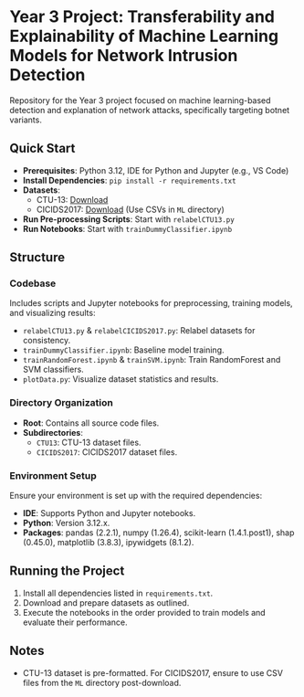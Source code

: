# Year 3 Project: Transferability and Explainability of Machine Learning Models for Network Intrusion Detection

Repository for the Year 3 project focused on machine learning-based detection and explanation of network attacks, specifically targeting botnet variants.

## Quick Start

- **Prerequisites**: Python 3.12, IDE for Python and Jupyter (e.g., VS Code)
- **Install Dependencies**: `pip install -r requirements.txt`
- **Datasets**:
  - CTU-13: [Download](https://github.com/imfaisalmalik/CTU13-CSV-Dataset)
  - CICIDS2017: [Download](http://205.174.165.80/CICDataset/CIC-IDS-2017/) (Use CSVs in `ML` directory)
- **Run Pre-processing Scripts**: Start with `relabelCTU13.py`
- **Run Notebooks**: Start with `trainDummyClassifier.ipynb` 

## Structure

### Codebase

Includes scripts and Jupyter notebooks for preprocessing, training models, and visualizing results:

- `relabelCTU13.py` & `relabelCICIDS2017.py`: Relabel datasets for consistency.
- `trainDummyClassifier.ipynb`: Baseline model training.
- `trainRandomForest.ipynb` & `trainSVM.ipynb`: Train RandomForest and SVM classifiers.
- `plotData.py`: Visualize dataset statistics and results.

### Directory Organization

- **Root**: Contains all source code files.
- **Subdirectories**:
  - `CTU13`: CTU-13 dataset files.
  - `CICIDS2017`: CICIDS2017 dataset files.

### Environment Setup

Ensure your environment is set up with the required dependencies:

- **IDE**: Supports Python and Jupyter notebooks.
- **Python**: Version 3.12.x.
- **Packages**: pandas (2.2.1), numpy (1.26.4), scikit-learn (1.4.1.post1), shap (0.45.0), matplotlib (3.8.3), ipywidgets (8.1.2).

## Running the Project

1. Install all dependencies listed in `requirements.txt`.
2. Download and prepare datasets as outlined.
3. Execute the notebooks in the order provided to train models and evaluate their performance.

## Notes

- CTU-13 dataset is pre-formatted. For CICIDS2017, ensure to use CSV files from the `ML` directory post-download.
